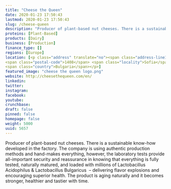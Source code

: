 ```yaml
---
title: "Cheese the Queen"
date: 2020-01-23 17:50:43
lastmod: 2020-01-23 17:50:43
slug: /cheese-queen
description: "Producer of plant-based nut cheeses. There is a sustainable know-how developed in the factory. The company is using authentic production methods and hand-makes everything, however, the laboratory tests provide all-important security and reassurance in knowing that everything is fully tested, naturally matured, and loaded with millions of Lactobacillus Acidophilus & Lactobacillus Bulgaricus  – delivering flavor explosions and encouraging superior health. The product is aging naturally and it becomes stronger, healthier and tastier with time."
proteins: [Plant-Based]
products: [Dairy]
business: [Production]
finance_type: []
regions: [Europe]
location: [<p class="address" translate="no"><span class="address-line1">bulevard &quot;Vitosha&quot;</span><br>
<span class="postal-code">1408</span> <span class="locality">Sofia</span><br>
<span class="country">Bulgaria</span></p>]
featured_image: "cheese the queen logo.png"
website: http://cheesethequeen.com/en/
linkedin: 
twitter: 
instagram: 
facebook: 
youtube: 
crunchbase: 
draft: false
pinned: false
homepage: false
weight: 5000
uuid: 5657
---
```

Producer of plant-based nut cheeses. There is a sustainable know-how developed in the factory. The company is using authentic production methods and hand-makes everything, however, the laboratory tests provide all-important security and reassurance in knowing that everything is fully tested, naturally matured, and loaded with millions of Lactobacillus Acidophilus & Lactobacillus Bulgaricus  – delivering flavor explosions and encouraging superior health. The product is aging naturally and it becomes stronger, healthier and tastier with time.
